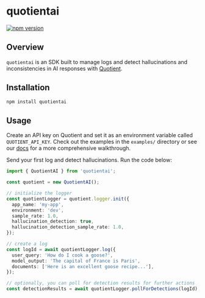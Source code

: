 # quotientai

[![npm version](https://img.shields.io/npm/v/quotientai)](https://www.npmjs.com/package/quotientai)

## Overview

`quotientai` is an SDK built to manage logs and detect hallucinations and inconsistencies in AI responses with [Quotient](https://quotientai.co).

## Installation

```bash
npm install quotientai
```

## Usage

Create an API key on Quotient and set it as an environment variable called `QUOTIENT_API_KEY`. Check out the examples in the `examples/` directory or see our [docs](https://docs.quotientai.co) for a more comprehensive walkthrough.

Send your first log and detect hallucinations. Run the code below:

```typescript
import { QuotientAI } from 'quotientai';

const quotient = new QuotientAI();

// initialize the logger
const quotientLogger = quotient.logger.init({
  app_name: 'my-app',
  environment: 'dev',
  sample_rate: 1.0,
  hallucination_detection: true,
  hallucination_detection_sample_rate: 1.0,
});

// create a log
const logId = await quotientLogger.log({
  user_query: 'How do I cook a goose?',
  model_output: 'The capital of France is Paris',
  documents: ['Here is an excellent goose recipe...'],
});

// optionally, you can poll for detection results for further actions
const detectionResults = await quotientLogger.pollForDetections(logId);
```
